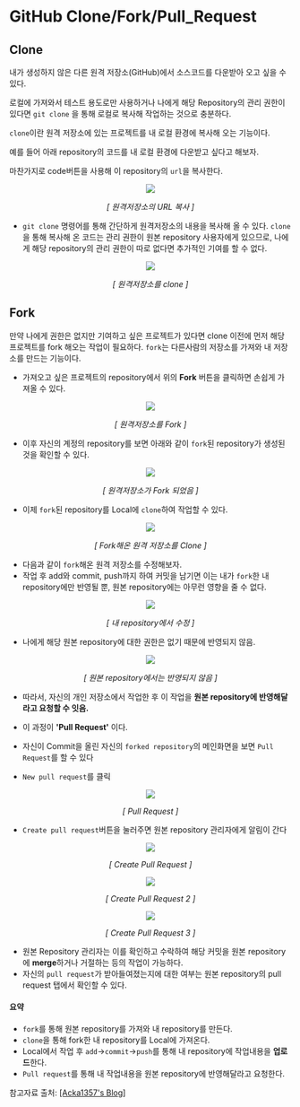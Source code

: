 # GitHub Clone/Fork/Pull_Request
## Clone

내가 생성하지 않은 다른 원격 저장소(GitHub)에서 소스코드를 다운받아 오고 싶을 수 있다.

로컬에 가져와서 테스트 용도로만 사용하거나 나에게 해당 Repository의 관리 권한이 있다면 `git clone` 을 통해 로컬로 복사해 작업하는 것으로 충분하다.

`clone`이란 원격 저장소에 있는 프로젝트를 내 로컬 환경에 복사해 오는 기능이다.

예를 들어 아래 repository의 코드를 내 로컬 환경에 다운받고 싶다고 해보자. 

마찬가지로 code버튼을 사용해 이 repository의 `url`을 복사한다.

<p align="center">
	<img src='./images/49.png'>
</p>
<p align="center">
    <em>[ 원격저장소의 URL 복사 ]</em>
</p>

- `git clone` 명령어를 통해 간단하게 원격저장소의 내용을 복사해 올 수 있다. `clone`을 통해 복사해 온 코드는 관리 권한이 원본 repository 사용자에게 있으므로, 나에게 해당 repository의 관리 권한이 따로 없다면 추가적인 기여를 할 수 없다.

<p align="center">
	<img src='./images/50.png'>
</p>
<p align="center">
    <em>[ 원격저장소를 clone ]</em>
</p>

## Fork

만약 나에게 권한은 없지만 기여하고 싶은 프로젝트가 있다면 clone 이전에 먼저 해당 프로젝트를 fork 해오는 작업이 필요하다. `fork`는 다른사람의 저장소를 가져와 내 저장소를 만드는 기능이다.

- 가져오고 싶은 프로젝트의 repository에서 위의 **Fork** 버튼을 클릭하면 손쉽게 가져올 수 있다. 

<p align="center">
	<img src='./images/51.png'>
</p>
<p align="center">
    <em>[ 원격저장소를 Fork ]</em>
</p>

- 이후 자신의 계정의 repository를 보면 아래와 같이 `fork`된 repository가 생성된 것을 확인할 수 있다.

<p align="center">
	<img src='./images/52.png'>
</p>
<p align="center">
    <em>[ 원격저장소가 Fork 되었음 ]</em>
</p>

- 이제 `fork`된 repository를 Local에 `clone`하여 작업할 수 있다.

<p align="center">
	<img src='./images/53.png'>
</p>
<p align="center">
    <em>[ Fork해온 원격 저장소를 Clone ]</em>
</p>

- 다음과 같이 `fork`해온 원격 저장소를 수정해보자.
- 작업 후 add와 commit, push까지 하여 커밋을 남기면 이는 내가 `fork`한 내 repository에만 반영될 뿐, 원본 repository에는 아무런 영향을 줄 수 없다.

<p align="center">
	<img src='./images/54.png'>
</p>
<p align="center">
    <em>[ 내 repository에서 수정 ]</em>
</p>

- 나에게 해당 원본 repository에 대한 권한은 없기 때문에 반영되지 않음.


<p align="center">
	<img src='./images/55.png'>
</p>
<p align="center">
    <em>[ 원본 repository에서는 반영되지 않음 ]</em>
</p>

- 따라서, 자신의 개인 저장소에서 작업한 후 이 작업을 **원본 repository에 반영해달라고 요청할 수 잇음.**
- 이 과정이 **'Pull Request'** 이다.

- 자신이 Commit을 올린 자신의 `forked repository`의 메인화면을 보면 `Pull Request`를 할 수 있다
- `New pull request`를 클릭

<p align="center">
	<img src='./images/56.png'>
</p>
<p align="center">
    <em>[ Pull Request ]</em>
</p> 

- `Create pull request`버튼을 눌러주면 원본 repository 관리자에게 알림이 간다

<p align="center">
	<img src='./images/57.png'>
</p>
<p align="center">
    <em>[ Create Pull Request ]</em>
</p> 

<p align="center">
	<img src='./images/58.png'>
</p>
<p align="center">
    <em>[ Create Pull Request 2 ]</em>
</p> 

<p align="center">
	<img src='./images/59.png'>
</p>
<p align="center">
    <em>[ Create Pull Request 3 ]</em>
</p> 

- 원본 Repository 관리자는 이를 확인하고 수락하여 해당 커밋을 원본 repository에 **merge**하거나 거절하는 등의 작업이 가능하다.
- 자신의 `pull request`가 받아들여졌는지에 대한 여부는 원본 repository의 pull request 탭에서 확인할 수 있다.

#### 요약
- `fork`를 통해 원본 repository를 가져와 내 repository를 만든다.
- `clone`을 통해 fork한 내 repository를 Local에 가져온다.
- Local에서 작업 후 `add`->`commit`->`push`를 통해 내 repository에 작업내용을 **업로드**한다.
- `Pull request`를 통해 내 작업내용을 원본 repository에 반영해달라고 요청한다.

참고자료 출처: [[Acka1357's Blog]](https://www.secmem.org/blog/2019/04/10/git_pr/)